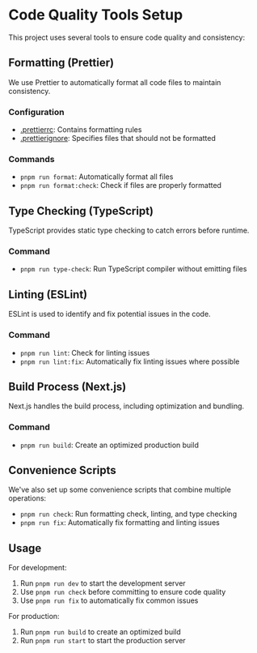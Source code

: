 # Code Quality Tools Setup

This project uses several tools to ensure code quality and consistency:

## Formatting (Prettier)

We use Prettier to automatically format all code files to maintain consistency.

### Configuration
- [.prettierrc](file:///Users/enisgjini/Desktop/ar-js-prototype/.prettierrc): Contains formatting rules
- [.prettierignore](file:///Users/enisgjini/Desktop/ar-js-prototype/.prettierignore): Specifies files that should not be formatted

### Commands
- `pnpm run format`: Automatically format all files
- `pnpm run format:check`: Check if files are properly formatted

## Type Checking (TypeScript)

TypeScript provides static type checking to catch errors before runtime.

### Command
- `pnpm run type-check`: Run TypeScript compiler without emitting files

## Linting (ESLint)

ESLint is used to identify and fix potential issues in the code.

### Command
- `pnpm run lint`: Check for linting issues
- `pnpm run lint:fix`: Automatically fix linting issues where possible

## Build Process (Next.js)

Next.js handles the build process, including optimization and bundling.

### Command
- `pnpm run build`: Create an optimized production build

## Convenience Scripts

We've also set up some convenience scripts that combine multiple operations:

- `pnpm run check`: Run formatting check, linting, and type checking
- `pnpm run fix`: Automatically fix formatting and linting issues

## Usage

For development:
1. Run `pnpm run dev` to start the development server
2. Use `pnpm run check` before committing to ensure code quality
3. Use `pnpm run fix` to automatically fix common issues

For production:
1. Run `pnpm run build` to create an optimized build
2. Run `pnpm run start` to start the production server